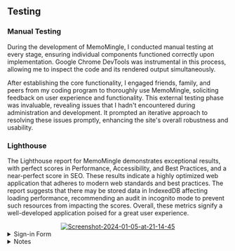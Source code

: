 ## Testing

### Manual Testing

During the development of MemoMingle, I conducted manual testing at every stage, ensuring individual components functioned correctly upon implementation. Google Chrome DevTools was instrumental in this process, allowing me to inspect the code and its rendered output simultaneously.

After establishing the core functionality, I engaged friends, family, and peers from my coding program to thoroughly use MemoMingle, soliciting feedback on user experience and functionality. This external testing phase was invaluable, revealing issues that I hadn't encountered during administration and development. It prompted an iterative approach to resolving these issues promptly, enhancing the site's overall robustness and usability.

### Lighthouse 

The Lighthouse report for MemoMingle demonstrates exceptional results, with perfect scores in Performance, Accessibility, and Best Practices, and a near-perfect score in SEO. These results indicate a highly optimized web application that adheres to modern web standards and best practices. The report suggests that there may be stored data in IndexedDB affecting loading performance, recommending an audit in incognito mode to prevent such resources from impacting the scores. Overall, these metrics signify a well-developed application poised for a great user experience.

<div align="center"><a href="https://ibb.co/n832QRN"><img src="https://i.ibb.co/dJb9k7w/Screenshot-2024-01-05-at-21-14-45.png" alt="Screenshot-2024-01-05-at-21-14-45" border="0"></a></div>

<details>
<summary>Sign-in Form</summary>

<div align="center"><a href="https://ibb.co/vxZV336"><img src="https://i.ibb.co/VW2Jggc/Screenshot-2024-01-05-at-21-15-51.png" alt="Screenshot-2024-01-05-at-21-15-51" border="0"></a></div>


</details>
<details>
<summary>Notes</summary>
  
<div align="center"><a href="https://ibb.co/SmWYybS"><img src="https://i.ibb.co/FYNZ32p/Screenshot-2024-01-05-at-21-17-23.png" alt="Screenshot-2024-01-05-at-21-17-23" border="0"></a></div>


### Html Validate 

To ensure web standards compliance for MemoMingle, I used the W3C HTML Validator service to validate all HTML files by their URIs. I addressed specific issues such as modifying a section element to a div and correcting a self-closing tag on an image element. Following these adjustments, all pages were successfully validated with no errors reported, ensuring the markup is up to current HTML specifications.
<div align="center"><a href="https://ibb.co/vd52rvT"><img src="https://i.ibb.co/gW1sXFf/Screenshot-2024-01-06-at-08-53-57.png" alt="Screenshot-2024-01-06-at-08-53-57" border="0"></a></div>

### CSS Validate 

### Javascript
JavaScript
I used JsHint to check the script.js file for errors and after adding the /*jshint esversion: 6 */ line to the top of the file to counter the ES6 errors, I only received undefined variable notes from the jquery materialize calls and unused variable notes from the functions which are all called directly from on clicks on the HTML files.

### CI Python Linter
I used the Code Institue Python Linter to check the app.py for errors, after fixing some whitespace errors and lines which were too long, I retested to find there were no errors.





